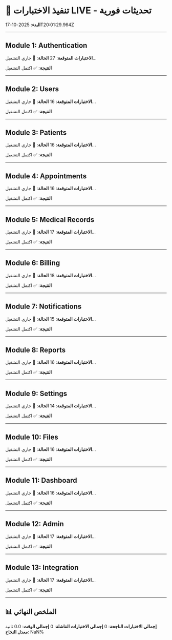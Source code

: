 # 🚀 تنفيذ الاختبارات LIVE - تحديثات فورية

**البدء**: 2025-10-17T20:01:29.964Z

---


## Module 1: Authentication
**الاختبارات المتوقعة**: 27
**الحالة**: 🔄 جاري التشغيل...

**النتيجة**: ✅ اكتمل التشغيل

---

## Module 2: Users
**الاختبارات المتوقعة**: 16
**الحالة**: 🔄 جاري التشغيل...

**النتيجة**: ✅ اكتمل التشغيل

---

## Module 3: Patients
**الاختبارات المتوقعة**: 16
**الحالة**: 🔄 جاري التشغيل...

**النتيجة**: ✅ اكتمل التشغيل

---

## Module 4: Appointments
**الاختبارات المتوقعة**: 16
**الحالة**: 🔄 جاري التشغيل...

**النتيجة**: ✅ اكتمل التشغيل

---

## Module 5: Medical Records
**الاختبارات المتوقعة**: 17
**الحالة**: 🔄 جاري التشغيل...

**النتيجة**: ✅ اكتمل التشغيل

---

## Module 6: Billing
**الاختبارات المتوقعة**: 18
**الحالة**: 🔄 جاري التشغيل...

**النتيجة**: ✅ اكتمل التشغيل

---

## Module 7: Notifications
**الاختبارات المتوقعة**: 15
**الحالة**: 🔄 جاري التشغيل...

**النتيجة**: ✅ اكتمل التشغيل

---

## Module 8: Reports
**الاختبارات المتوقعة**: 16
**الحالة**: 🔄 جاري التشغيل...

**النتيجة**: ✅ اكتمل التشغيل

---

## Module 9: Settings
**الاختبارات المتوقعة**: 14
**الحالة**: 🔄 جاري التشغيل...

**النتيجة**: ✅ اكتمل التشغيل

---

## Module 10: Files
**الاختبارات المتوقعة**: 16
**الحالة**: 🔄 جاري التشغيل...

**النتيجة**: ✅ اكتمل التشغيل

---

## Module 11: Dashboard
**الاختبارات المتوقعة**: 16
**الحالة**: 🔄 جاري التشغيل...

**النتيجة**: ✅ اكتمل التشغيل

---

## Module 12: Admin
**الاختبارات المتوقعة**: 17
**الحالة**: 🔄 جاري التشغيل...

**النتيجة**: ✅ اكتمل التشغيل

---

## Module 13: Integration
**الاختبارات المتوقعة**: 17
**الحالة**: 🔄 جاري التشغيل...

**النتيجة**: ✅ اكتمل التشغيل

---


## 📊 الملخص النهائي

**إجمالي الاختبارات الناجحة**: 0
**إجمالي الاختبارات الفاشلة**: 0
**إجمالي الوقت**: 0.0 ثانية
**معدل النجاح**: NaN%
